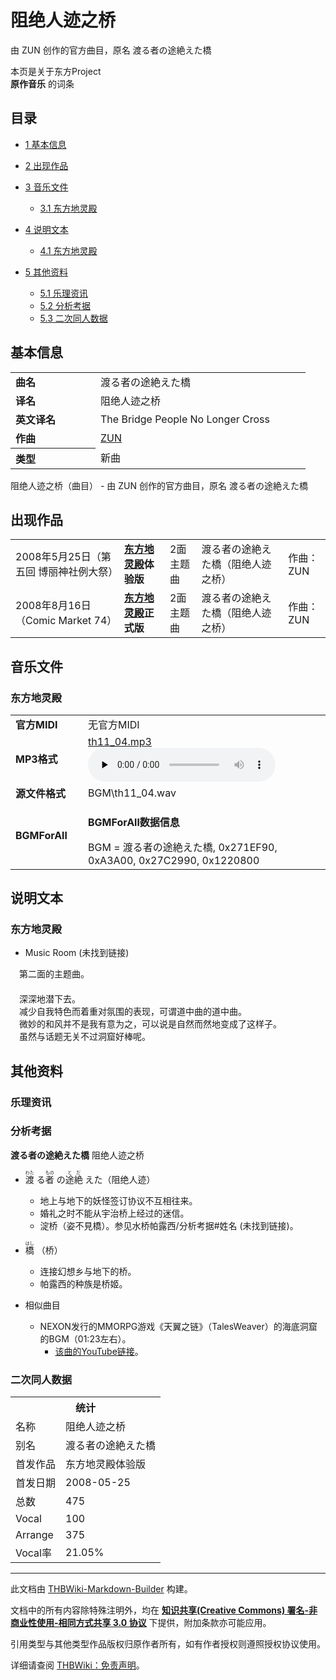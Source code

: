 # 阻绝人迹之桥

<!-- source html: G:\repos\THBWiki-Markdown-Builder\THBWikiMarkdown\Temp\main\3\37\ns0%3A%E9%98%BB%E7%BB%9D%E4%BA%BA%E8%BF%B9%E4%B9%8B%E6%A1%A5.html -->

由 ZUN 创作的官方曲目，原名 渡る者の途絶えた橋

本页是关于东方Project  
 **原作音乐** 的词条

## 目录

- [1 基本信息](#基本信息)
- [2 出现作品](#出现作品)
- [3 音乐文件](#音乐文件)

  - [3.1 东方地灵殿](#东方地灵殿)



- [4 说明文本](#说明文本)

  - [4.1 东方地灵殿](#东方地灵殿_2)



- [5 其他资料](#其他资料)

  - [5.1 乐理资讯](#乐理资讯)
  - [5.2 分析考据](#分析考据)
  - [5.3 二次同人数据](#二次同人数据)








## 基本信息

<table><tbody><tr><td style="width:120px"><b>曲名</b></td><td style="width:320px">渡る者の途絶えた橋</td></tr><tr><td><b>译名</b></td><td>阻绝人迹之桥</td></tr><tr><td><b>英文译名</b></td><td>The Bridge People No Longer Cross</td></tr><tr><td><b>作曲</b></td><td><a href="./ZUN.md" title="ZUN">ZUN</a></td></tr><tr><th style="text-align: left;"><b>类型</b></th><td>新曲</td></tr></tbody></table>

阻绝人迹之桥（曲目） - 由 ZUN 创作的官方曲目，原名 渡る者の途絶えた橋

## 出现作品

<table>
<tbody><tr><td>2008年5月25日（第五回 博丽神社例大祭）</td><td><b><a href="./东方地灵殿.md" title="东方地灵殿">东方地灵殿</a>体验版</b></td><td>2面主题曲</td><td style="padding-left:5px;">渡る者の途絶えた橋（阻绝人迹之桥）</td><td style="padding-left:10px;">作曲：ZUN</td></tr>
<tr><td>2008年8月16日（Comic Market 74）</td><td><b><a href="./东方地灵殿.md" title="东方地灵殿">东方地灵殿</a>正式版</b></td><td>2面主题曲</td><td style="padding-left:5px;">渡る者の途絶えた橋（阻绝人迹之桥）</td><td style="padding-left:10px;">作曲：ZUN</td></tr>
</tbody></table>



## 音乐文件

### 东方地灵殿

<table><tbody><tr class="mw-empty-elt"></tr><tr><td width="100"><b>官方MIDI</b></td><td>无官方MIDI</td></tr><tr><td><b>MP3格式</b></td><td><a href="./文件-th11_04.mp3.md" title="文件:th11 04.mp3">th11_04.mp3</a><br><audio src="https://upload.thwiki.cc/7/7f/th11_04.mp3" loop="" controls="" preload="none"></audio></td></tr><tr><td><b>源文件格式</b></td><td>BGM\th11_04.wav</td></tr><tr><td><b>BGMForAll</b></td><td><div class="mw-collapsible mw-collapsed">
<p><b>BGMForAll数据信息</b>
</p>
<div class="mw-collapsible-content">BGM = 渡る者の途絶えた橋, 0x271EF90, 0xA3A00, 0x27C2990, 0x1220800</div>
</div>
</td></tr></tbody></table>



## 说明文本

### 东方地灵殿
- Music Room (未找到链接)

　第二面的主题曲。  
　  
　深深地潜下去。  
　减少自我特色而着重对氛围的表现，可谓道中曲的道中曲。  
　微妙的和风并不是我有意为之，可以说是自然而然地变成了这样子。  
　虽然与话题无关不过洞窟好棒呢。

## 其他资料

### 乐理资讯

### 分析考据
  
 **渡る者の途絶えた橋**  阻绝人迹之桥
  

- <ruby lang="ja"><rb>渡</rb><rp> (</rp><rt>わた</rt><rp>) </rp></ruby>
る<ruby lang="ja"><rb>者</rb><rp> (</rp><rt>もの</rt><rp>) </rp></ruby>
の<ruby lang="ja"><rb>途絶</rb><rp> (</rp><rt>とだ</rt><rp>) </rp></ruby>
えた（阻绝人迹）
  - 地上与地下的妖怪签订协议不互相往来。
  - 婚礼之时不能从宇治桥上经过的迷信。
  - 淀桥（姿不見橋）。参见水桥帕露西/分析考据#姓名 (未找到链接)。

- <ruby lang="ja"><rb>橋</rb><rp> (</rp><rt>はし</rt><rp>) </rp></ruby>
（桥）
  - 连接幻想乡与地下的桥。
  - 帕露西的种族是桥姬。

- 相似曲目
  - NEXON发行的MMORPG游戏《天翼之链》（TalesWeaver）的海底洞窟的BGM（01:23左右）。
    - [该曲的YouTube链接](https://youtu.be/pMYaGvvdYf0?t=83)。




### 二次同人数据

<table><tbody><tr><th colspan="2">统计</th></tr>
<tr><td>名称</td><td>阻绝人迹之桥</td></tr>
<tr><td>别名</td><td>渡る者の途絶えた橋</td></tr>
<tr><td>首发作品</td><td>东方地灵殿体验版</td></tr>
<tr><td>首发日期</td><td>2008-05-25</td></tr>
<tr><td>总数</td><td>475</td></tr>
<tr><td>Vocal</td><td>100</td></tr>
<tr><td>Arrange</td><td>375</td></tr>
<tr><td>Vocal率</td><td>21.05%</td></tr>
</tbody></table>




  
  

  





---

此文档由 [THBWiki-Markdown-Builder](https://github.com/Delsin-Yu/THBWiki-Markdown-Builder) 构建。

文档中的所有内容除特殊注明外，均在 [**知识共享(Creative Commons) 署名-非商业性使用-相同方式共享 3.0 协议**](https://creativecommons.org/licenses/by-sa/3.0/deed.zh-hans) 下提供，附加条款亦可能应用。

引用类型与其他类型作品版权归原作者所有，如有作者授权则遵照授权协议使用。

详细请查阅 [THBWiki：免责声明](https://thbwiki.cc/THBWiki:%E5%85%8D%E8%B4%A3%E5%A3%B0%E6%98%8E)。

